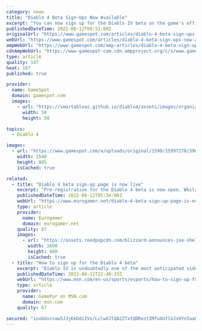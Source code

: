 ```yaml
---
category: news
title: "Diablo 4 Beta Sign-Ups Now Available"
excerpt: "You can now sign up for the Diablo IV beta on the game's official website. The webpage currently only has the beta listed for PS5, Xbox Series X|S, and PC, although the game was announced to be coming ..."
publishedDateTime: 2022-06-12T08:51:00Z
originalUrl: "https://www.gamespot.com/articles/diablo-4-beta-sign-ups-now-available/1100-6504475/"
webUrl: "https://www.gamespot.com/articles/diablo-4-beta-sign-ups-now-available/1100-6504475/"
ampWebUrl: "https://www.gamespot.com/amp-articles/diablo-4-beta-sign-ups-now-available/1100-6504475/"
cdnAmpWebUrl: "https://www-gamespot-com.cdn.ampproject.org/c/s/www.gamespot.com/amp-articles/diablo-4-beta-sign-ups-now-available/1100-6504475/"
type: article
quality: 147
heat: 187
published: true

provider:
  name: GameSpot
  domain: gamespot.com
  images:
    - url: "https://smartableai.github.io/diablo4/assets/images/organizations/gamespot.com-50x50.jpg"
      width: 50
      height: 50

topics:
  - Diablo 4

images:
  - url: "https://www.gamespot.com/a/uploads/original/1599/15997278/3989762-diablo4.jpeg"
    width: 1548
    height: 885
    isCached: true

related:
  - title: "Diablo 4 beta sign-up page is now live"
    excerpt: "Pre-registration for the Diablo 4 beta is now open. Whilst there's still no date yet on when the beta will go live, ..."
    publishedDateTime: 2022-06-12T05:34:00Z
    webUrl: "https://www.eurogamer.net/diablo-4-beta-sign-up-page-is-now-live"
    type: article
    provider:
      name: Eurogamer
      domain: eurogamer.net
    quality: 87
    images:
      - url: "https://assets.reedpopcdn.com/blizzard-announces-joe-shely-as-new-diablo-4-game-director-1633644630309.jpg/BROK/thumbnail/1600x900/format/jpg/quality/80/blizzard-announces-joe-shely-as-new-diablo-4-game-director-1633644630309.jpg"
        width: 1600
        height: 900
        isCached: true
  - title: "How to sign up for the Diablo 4 beta"
    excerpt: "Diablo IV is undoubtedly one of the most anticipated video games coming down the pipeline. While we still are unsure about when the title will actually release as of this writing, there is a chance ..."
    publishedDateTime: 2022-06-11T22:40:33Z
    webUrl: "https://www.msn.com/en-us/sports/esports/how-to-sign-up-for-the-diablo-4-beta/ar-AAYmGo7"
    type: article
    provider:
      name: GamePur on MSN.com
      domain: msn.com
    quality: 67

secured: "ioxbUurcow5JJjKkDdiIVx/LclwXJlQA2ZTxtQDRoztIMfuXUflGJsHYn5aaQQpA6mN2cgmJ17YW8yqBbJiM+One2kR+Ws25ichUvjEge2A+FFAa1KAFjElRk21z4YsmFPJayxQMMGjyv0BBm6UG3CcU4YXMYrWsDT3VcuOskfrqMKIRN46GB1ZtMNROKuI1ZqypqhNQTUCc9hcI6IsUN5jB5eJ/C26IW6YCGs2QTHxW8Y1asIHhY/WYGf9qM7tUmWF2BWuvWx8bzQ4skJxdhgYIRP+xo1F6Uh6XoR+VwVqscLz6gdqqb6uPCbWzKB5356kf2Ie7GFFiAfnurZnQvIbHzBPQmWVsK6ghSIHQIjA=;xKEPBQzAkGxdzML0W5x/ZA=="
---
```


